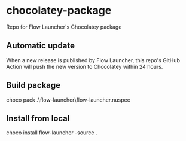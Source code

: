 # chocolatey-package
Repo for Flow Launcher's Chocolatey package

## Automatic update
When a new release is published by Flow Launcher, this repo's GitHub Action will push the new version to Chocolatey within 24 hours.

## Build package 
choco pack .\flow-launcher\flow-launcher.nuspec

## Install from local
choco install flow-launcher -source .